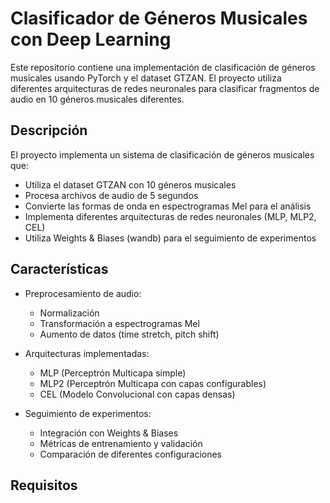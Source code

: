 # Clasificador de Géneros Musicales con Deep Learning

Este repositorio contiene una implementación de clasificación de géneros musicales usando PyTorch y el dataset GTZAN. El proyecto utiliza diferentes arquitecturas de redes neuronales para clasificar fragmentos de audio en 10 géneros musicales diferentes.

## Descripción

El proyecto implementa un sistema de clasificación de géneros musicales que:
- Utiliza el dataset GTZAN con 10 géneros musicales
- Procesa archivos de audio de 5 segundos
- Convierte las formas de onda en espectrogramas Mel para el análisis
- Implementa diferentes arquitecturas de redes neuronales (MLP, MLP2, CEL)
- Utiliza Weights & Biases (wandb) para el seguimiento de experimentos

## Características

- Preprocesamiento de audio:
  - Normalización
  - Transformación a espectrogramas Mel
  - Aumento de datos (time stretch, pitch shift)
  
- Arquitecturas implementadas:
  - MLP (Perceptrón Multicapa simple)
  - MLP2 (Perceptrón Multicapa con capas configurables)
  - CEL (Modelo Convolucional con capas densas)

- Seguimiento de experimentos:
  - Integración con Weights & Biases
  - Métricas de entrenamiento y validación
  - Comparación de diferentes configuraciones

## Requisitos